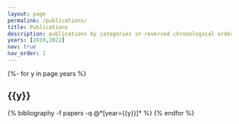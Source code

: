 ```yaml
---
layout: page
permalink: /publications/
title: Publications
description: publications by categories in reversed chronological order. generated by jekyll-scholar.
years: [2019,2022]
nav: true
nav_order: 1
---
```

<!-- _pages/publications.md -->
<div class="publications">

{%- for y in page.years %}
  <h2 class="year">{{y}}</h2>
  {% bibliography -f papers -q @*[year={{y}}]* %}
{% endfor %}

</div>
